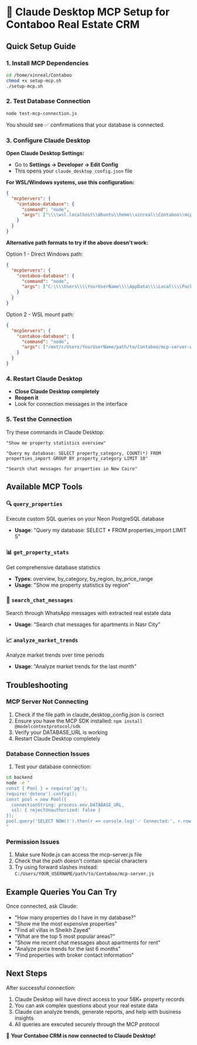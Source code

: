 # 🤖 Claude Desktop MCP Setup for Contaboo Real Estate CRM

## Quick Setup Guide

### 1. Install MCP Dependencies
```bash
cd /home/xinreal/Contaboo
chmod +x setup-mcp.sh
./setup-mcp.sh
```

### 2. Test Database Connection
```bash
node test-mcp-connection.js
```
You should see ✅ confirmations that your database is connected.

### 3. Configure Claude Desktop

**Open Claude Desktop Settings:**
- Go to **Settings → Developer → Edit Config**
- This opens your `claude_desktop_config.json` file

**For WSL/Windows systems, use this configuration:**

```json
{
  "mcpServers": {
    "contaboo-database": {
      "command": "node",
      "args": ["\\\\wsl.localhost\\Ubuntu\\home\\xinreal\\Contaboo\\mcp-server-windows.js"]
    }
  }
}
```

**Alternative path formats to try if the above doesn't work:**

Option 1 - Direct Windows path:
```json
{
  "mcpServers": {
    "contaboo-database": {
      "command": "node",
      "args": ["C:\\\\Users\\\\YourUserName\\\\AppData\\\\Local\\\\Packages\\\\CanonicalGroupLimited.Ubuntu_*\\\\LocalState\\\\rootfs\\\\home\\\\xinreal\\\\Contaboo\\\\mcp-server-windows.js"]
    }
  }
}
```

Option 2 - WSL mount path:
```json
{
  "mcpServers": {
    "contaboo-database": {
      "command": "node",
      "args": ["/mnt/c/Users/YourUserName/path/to/Contaboo/mcp-server-windows.js"]
    }
  }
}
```

### 4. Restart Claude Desktop
- **Close Claude Desktop completely**
- **Reopen it**
- Look for connection messages in the interface

### 5. Test the Connection

Try these commands in Claude Desktop:

```
"Show me property statistics overview"
```

```
"Query my database: SELECT property_category, COUNT(*) FROM properties_import GROUP BY property_category LIMIT 10"
```

```
"Search chat messages for properties in New Cairo"
```

## Available MCP Tools

### 🔍 `query_properties`
Execute custom SQL queries on your Neon PostgreSQL database
- **Usage**: "Query my database: SELECT * FROM properties_import LIMIT 5"

### 📊 `get_property_stats` 
Get comprehensive database statistics
- **Types**: overview, by_category, by_region, by_price_range
- **Usage**: "Show me property statistics by region"

### 💬 `search_chat_messages`
Search through WhatsApp messages with extracted real estate data
- **Usage**: "Search chat messages for apartments in Nasr City"

### 📈 `analyze_market_trends`
Analyze market trends over time periods
- **Usage**: "Analyze market trends for the last month"

## Troubleshooting

### MCP Server Not Connecting
1. Check if the file path in claude_desktop_config.json is correct
2. Ensure you have the MCP SDK installed: `npm install @modelcontextprotocol/sdk`
3. Verify your DATABASE_URL is working
4. Restart Claude Desktop completely

### Database Connection Issues
1. Test your database connection:
```bash
cd backend
node -e "
const { Pool } = require('pg');
require('dotenv').config();
const pool = new Pool({
  connectionString: process.env.DATABASE_URL,
  ssl: { rejectUnauthorized: false }
});
pool.query('SELECT NOW()').then(r => console.log('✅ Connected:', r.rows[0])).catch(e => console.error('❌ Error:', e.message));
"
```

### Permission Issues
1. Make sure Node.js can access the mcp-server.js file
2. Check that the path doesn't contain special characters
3. Try using forward slashes instead: `C:/Users/YOUR_USERNAME/path/to/Contaboo/mcp-server.js`

## Example Queries You Can Try

Once connected, ask Claude:

- "How many properties do I have in my database?"
- "Show me the most expensive properties"
- "Find all villas in Sheikh Zayed"
- "What are the top 5 most popular areas?"
- "Show me recent chat messages about apartments for rent"
- "Analyze price trends for the last 6 months"
- "Find properties with broker contact information"

## Next Steps

After successful connection:
1. Claude Desktop will have direct access to your 58K+ property records
2. You can ask complex questions about your real estate data
3. Claude can analyze trends, generate reports, and help with business insights
4. All queries are executed securely through the MCP protocol

🎉 **Your Contaboo CRM is now connected to Claude Desktop!**
